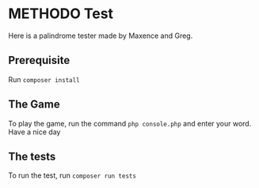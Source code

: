 # METHODO Test


Here is a palindrome tester made by Maxence and Greg.

## Prerequisite

Run `composer install`

## The Game

To play the game, run the command `php console.php` and enter your word. Have a nice day


## The tests

To run the test, run `composer run tests`